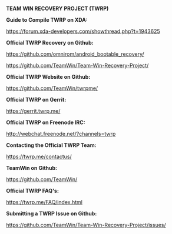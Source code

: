 **TEAM WIN RECOVERY PROJECT (TWRP)**

**Guide to Compile TWRP on XDA:**
 
https://forum.xda-developers.com/showthread.php?t=1943625
 
**Official TWRP Recovery on Github:**
 
https://github.com/omnirom/android_bootable_recovery/

https://github.com/TeamWin/Team-Win-Recovery-Project/

**Official TWRP Website on Github:**

https://github.com/TeamWin/twrpme/

**Official TWRP on Gerrit:**

https://gerrit.twrp.me/

**Official TWRP on Freenode IRC:**

http://webchat.freenode.net/?channels=twrp

**Contacting the Official TWRP Team:**

https://twrp.me/contactus/

**TeamWin on Github:**

https://github.com/TeamWin/

**Official TWRP FAQ's:**

https://twrp.me/FAQ/index.html

**Submitting a TWRP Issue on Github:**

https://github.com/TeamWin/Team-Win-Recovery-Project/issues/
